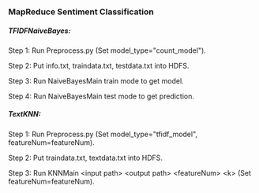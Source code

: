 ### MapReduce Sentiment Classification  

##### TFIDFNaiveBayes:  
  
Step 1: Run Preprocess.py (Set model\_type="count\_model").  
  
Step 2: Put info.txt, traindata.txt, testdata.txt into HDFS.  
  
Step 3: Run NaiveBayesMain train mode to get model.  
  
Step 4: Run NaiveBayesMain test mode to get prediction.  
  
##### TextKNN:  
  
Step 1: Run Preprocess.py (Set model\_type="tfidf\_model", featureNum=featureNum).  
  
Step 2: Put traindata.txt, textdata.txt into HDFS.  
  
Step 3: Run KNNMain \<input path\> \<output path\> \<featureNum\> \<k\> (Set featureNum=featureNum).  
